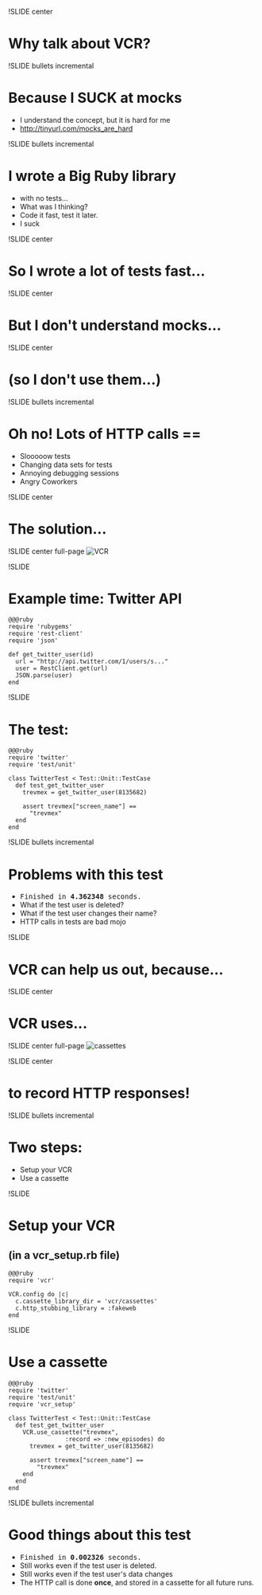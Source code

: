 !SLIDE center
# Why talk about VCR? #

!SLIDE bullets incremental 
# Because I SUCK at mocks #
* I understand the concept, but it is hard for me
* http://tinyurl.com/mocks_are_hard

!SLIDE bullets incremental
# I wrote a Big Ruby library #
* with no tests...
* What was I thinking?
* Code it fast, test it later.
* I suck

!SLIDE center
# So I wrote a lot of tests fast... #

!SLIDE center
# But I don't understand mocks... #

!SLIDE center
# (so I don't use them...) #

!SLIDE bullets incremental
# Oh no! Lots of HTTP calls == #
* Slooooow tests
* Changing data sets for tests
* Annoying debugging sessions
* Angry Coworkers

!SLIDE center
# The solution... #

!SLIDE center full-page
![VCR][VCRimageref]

[VCRimageref]: VCR.jpg "VCR"

!SLIDE
# Example time: Twitter API #

    @@@ruby
    require 'rubygems'
    require 'rest-client'
    require 'json'

    def get_twitter_user(id)
      url = "http://api.twitter.com/1/users/s..."
      user = RestClient.get(url)
      JSON.parse(user)
    end

!SLIDE
# The test: #

    @@@ruby
    require 'twitter'
    require 'test/unit'

    class TwitterTest < Test::Unit::TestCase
      def test_get_twitter_user
        trevmex = get_twitter_user(8135682)

        assert trevmex["screen_name"] ==
          "trevmex"
      end
    end

!SLIDE bullets incremental
# Problems with this test #
* <tt>Finished in <b>4.362348</b> seconds.</tt>
* What if the test user is deleted?
* What if the test user changes their name?
* HTTP calls in tests are bad mojo

!SLIDE
# VCR can help us out, because... #

!SLIDE center
# VCR uses... #

!SLIDE center full-page
![cassettes][cassettesimageref]

[cassettesimageref]: cassettes.jpg "cassettes"

!SLIDE center
# to record HTTP responses! #

!SLIDE bullets incremental
# Two steps: #
* Setup your VCR
* Use a cassette

!SLIDE
# Setup your VCR #
## (in a vcr_setup.rb file) ##
    @@@ruby
    require 'vcr'

    VCR.config do |c|
      c.cassette_library_dir = 'vcr/cassettes'
      c.http_stubbing_library = :fakeweb
    end

!SLIDE
# Use a cassette #
    @@@ruby
    require 'twitter'
    require 'test/unit'
    require 'vcr_setup'

    class TwitterTest < Test::Unit::TestCase
      def test_get_twitter_user
        VCR.use_cassette("trevmex",
                    :record => :new_episodes) do
          trevmex = get_twitter_user(8135682)

          assert trevmex["screen_name"] == 
            "trevmex"
        end
      end
    end

!SLIDE bullets incremental
# Good things about this test #
* <tt>Finished in <b>0.002326</b> seconds.</tt>
* Still works even if the test user is deleted.
* Still works even if the test user's data changes
* The HTTP call is done <b>once</b>, and stored in a cassette for all future runs.


